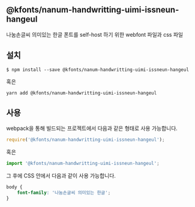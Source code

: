 
@kfonts/nanum-handwritting-uimi-issneun-hangeul
---------------------

나눔손글씨 의미있는 한글 폰트를 self-host 하기 위한 webfont 파일과 css 파일

설치
----

```
$ npm install --save @kfonts/nanum-handwritting-uimi-issneun-hangeul
```

혹은

```
yarn add @kfonts/nanum-handwritting-uimi-issneun-hangeul
```

사용
----

webpack을 통해 빌드되는 프로젝트에서 다음과 같은 형태로 사용 가능합니다.

```js
require('@kfonts/nanum-handwritting-uimi-issneun-hangeul');
```

혹은

```js
import '@kfonts/nanum-handwritting-uimi-issneun-hangeul';
```

그 후에 CSS 안에서 다음과 같이 사용 가능합니다.

```css
body {
    font-family: '나눔손글씨 의미있는 한글';
}
```
